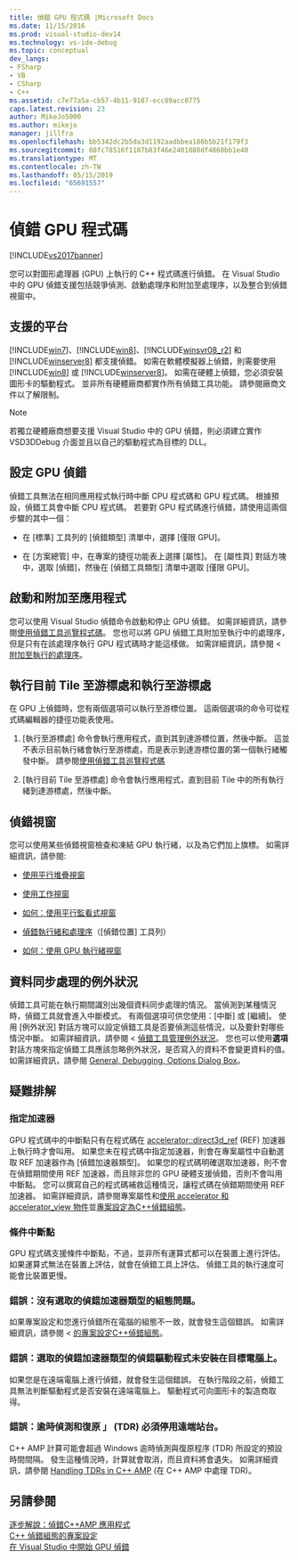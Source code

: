 ```yaml
---
title: 偵錯 GPU 程式碼 |Microsoft Docs
ms.date: 11/15/2016
ms.prod: visual-studio-dev14
ms.technology: vs-ide-debug
ms.topic: conceptual
dev_langs:
- FSharp
- VB
- CSharp
- C++
ms.assetid: c7e77a5a-cb57-4b11-9187-ecc89acc8775
caps.latest.revision: 23
author: MikeJo5000
ms.author: mikejo
manager: jillfra
ms.openlocfilehash: bb5342dc2b5da3d1192aadbbea186b5b21f179f3
ms.sourcegitcommit: 08fc78516f1107b83f46e2401888df4868bb1e40
ms.translationtype: MT
ms.contentlocale: zh-TW
ms.lasthandoff: 05/15/2019
ms.locfileid: "65691557"
---
```

# <a name="debugging-gpu-code"></a>偵錯 GPU 程式碼
[!INCLUDE[vs2017banner](../includes/vs2017banner.md)]

您可以對圖形處理器 (GPU) 上執行的 C++ 程式碼進行偵錯。 在 Visual Studio 中的 GPU 偵錯支援包括競爭偵測、啟動處理序和附加至處理序，以及整合到偵錯視窗中。  
  
## <a name="supported-platforms"></a>支援的平台  
 [!INCLUDE[win7](../includes/win7-md.md)]、[!INCLUDE[win8](../includes/win8-md.md)]、[!INCLUDE[winsvr08_r2](../includes/winsvr08-r2-md.md)] 和 [!INCLUDE[winserver8](../includes/winserver8-md.md)] 都支援偵錯。 如需在軟體模擬器上偵錯，則需要使用 [!INCLUDE[win8](../includes/win8-md.md)] 或 [!INCLUDE[winserver8](../includes/winserver8-md.md)]。 如需在硬體上偵錯，您必須安裝圖形卡的驅動程式。 並非所有硬體廠商都實作所有偵錯工具功能。 請參閱廠商文件以了解限制。  
  
> [!NOTE]
> 若獨立硬體廠商想要支援 Visual Studio 中的 GPU 偵錯，則必須建立實作 VSD3DDebug 介面並且以自己的驅動程式為目標的 DLL。  
  
## <a name="configuring-gpu-debugging"></a>設定 GPU 偵錯  
 偵錯工具無法在相同應用程式執行時中斷 CPU 程式碼和 GPU 程式碼。 根據預設，偵錯工具會中斷 CPU 程式碼。 若要對 GPU 程式碼進行偵錯，請使用這兩個步驟的其中一個：  
  
- 在 [標準] 工具列的 [偵錯類型] 清單中，選擇 [僅限 GPU]。  
  
- 在 [方案總管] 中，在專案的捷徑功能表上選擇 [屬性]。 在 [屬性頁] 對話方塊中，選取 [偵錯]，然後在 [偵錯工具類型] 清單中選取 [僅限 GPU]。  
  
## <a name="launching-and-attaching-to-applications"></a>啟動和附加至應用程式  
 您可以使用 Visual Studio 偵錯命令啟動和停止 GPU 偵錯。 如需詳細資訊，請參閱[使用偵錯工具巡覽程式碼](../debugger/navigating-through-code-with-the-debugger.md)。 您也可以將 GPU 偵錯工具附加至執行中的處理序，但是只有在該處理序執行 GPU 程式碼時才能這樣做。 如需詳細資訊，請參閱 <<c0> [ 附加至執行的處理序](../debugger/attach-to-running-processes-with-the-visual-studio-debugger.md)。  
  
## <a name="run-current-tile-to-cursor-and-run-to-cursor"></a>執行目前 Tile 至游標處和執行至游標處  
 在 GPU 上偵錯時，您有兩個選項可以執行至游標位置。 這兩個選項的命令可從程式碼編輯器的捷徑功能表使用。  
  
1. [執行至游標處] 命令會執行應用程式，直到其到達游標位置，然後中斷。 這並不表示目前執行緒會執行至游標處，而是表示到達游標位置的第一個執行緒觸發中斷。 請參閱[使用偵錯工具巡覽程式碼](../debugger/navigating-through-code-with-the-debugger.md)  
  
2. [執行目前 Tile 至游標處] 命令會執行應用程式，直到目前 Tile 中的所有執行緒到達游標處，然後中斷。  
  
## <a name="debugging-windows"></a>偵錯視窗  
 您可以使用某些偵錯視窗檢查和凍結 GPU 執行緒，以及為它們加上旗標。 如需詳細資訊，請參閱:  
  
- [使用平行堆疊視窗](../debugger/using-the-parallel-stacks-window.md)  
  
- [使用工作視窗](../debugger/using-the-tasks-window.md)  
  
- [如何：使用平行監看式視窗](../debugger/how-to-use-the-parallel-watch-window.md)  
  
- [偵錯執行緒和處理序](../debugger/debug-threads-and-processes.md)（[偵錯位置] 工具列）  
  
- [如何：使用 GPU 執行緒視窗](../debugger/how-to-use-the-gpu-threads-window.md)  
  
## <a name="data-synchronization-exceptions"></a>資料同步處理的例外狀況  
 偵錯工具可能在執行期間識別出幾個資料同步處理的情況。 當偵測到某種情況時，偵錯工具就會進入中斷模式。 有兩個選項可供您使用：[中斷] 或 [繼續]。 使用 [例外狀況] 對話方塊可以設定偵錯工具是否要偵測這些情況，以及要針對哪些情況中斷。 如需詳細資訊，請參閱 <<c0> [ 偵錯工具管理例外狀況](../debugger/managing-exceptions-with-the-debugger.md)。 您也可以使用**選項**對話方塊來指定偵錯工具應該忽略例外狀況，是否寫入的資料不會變更資料的值。 如需詳細資訊，請參閱 [General, Debugging, Options Dialog Box](../debugger/general-debugging-options-dialog-box.md)。  
  
## <a name="troubleshooting"></a>疑難排解  
  
### <a name="specifying-an-accelerator"></a>指定加速器  
 GPU 程式碼中的中斷點只有在程式碼在 [accelerator::direct3d_ref](https://msdn.microsoft.com/library/a514b1a7-3b3f-4011-be6c-f7b0d9a42663) (REF) 加速器上執行時才會叫用。 如果您未在程式碼中指定加速器，則會在專案屬性中自動選取 REF 加速器作為 [偵錯加速器類型]。 如果您的程式碼明確選取加速器，則不會在偵錯期間使用 REF 加速器，而且除非您的 GPU 硬體支援偵錯，否則不會叫用中斷點。 您可以撰寫自己的程式碼補救這種情況，讓程式碼在偵錯期間使用 REF 加速器。 如需詳細資訊，請參閱專案屬性和[使用 accelerator 和 accelerator_view 物件](https://msdn.microsoft.com/library/18f0dc66-8236-4420-9f46-1a14f2c3fba1)並[專案設定為C++偵錯組態](../debugger/project-settings-for-a-cpp-debug-configuration.md)。  
  
### <a name="conditional-breakpoints"></a>條件中斷點  
 GPU 程式碼支援條件中斷點，不過，並非所有運算式都可以在裝置上進行評估。 如果運算式無法在裝置上評估，就會在偵錯工具上評估。 偵錯工具的執行速度可能會比裝置更慢。  
  
### <a name="error-there-is-a-configuration-issue-with-the-selected-debugging-accelerator-type"></a>錯誤：沒有選取的偵錯加速器類型的組態問題。  
 如果專案設定和您進行偵錯所在電腦的組態不一致，就會發生這個錯誤。 如需詳細資訊，請參閱 <<c0> [ 的專案設定C++偵錯組態](../debugger/project-settings-for-a-cpp-debug-configuration.md)。</c0>  
  
### <a name="error-the-debug-driver-for-the-selected-debugging-accelerator-type-is-not-installed-on-the-target-machine"></a>錯誤：選取的偵錯加速器類型的偵錯驅動程式未安裝在目標電腦上。  
 如果您是在遠端電腦上進行偵錯，就會發生這個錯誤。 在執行階段之前，偵錯工具無法判斷驅動程式是否安裝在遠端電腦上。 驅動程式可向圖形卡的製造商取得。  
  
### <a name="error-timeout-detection-and-recovery-tdr-must-be-disabled-at-the-remote-site"></a>錯誤：逾時偵測和復原 」 (TDR) 必須停用遠端站台。  
 C++ AMP 計算可能會超過 Windows 逾時偵測與復原程序 (TDR) 所設定的預設時間間隔。 發生這種情況時，計算就會取消，而且資料將會遺失。 如需詳細資訊，請參閱 [Handling TDRs in C++ AMP](http://go.microsoft.com/fwlink/p/?LinkId=249154) (在 C++ AMP 中處理 TDR)。  
  
## <a name="see-also"></a>另請參閱  
 [逐步解說：偵錯C++AMP 應用程式](https://msdn.microsoft.com/library/40e92ecc-f6ba-411c-960c-b3047b854fb5)   
 [C++ 偵錯組態的專案設定](../debugger/project-settings-for-a-cpp-debug-configuration.md)   
 [在 Visual Studio 中開始 GPU 偵錯](http://go.microsoft.com/fwlink/p/?LinkId=255381)
